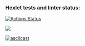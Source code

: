 ### Hexlet tests and linter status:
[![Actions Status](https://github.com/qwert-3001/python-project-49/actions/workflows/hexlet-check.yml/badge.svg)](https://github.com/qwert-3001/python-project-49/actions)



<a href="https://codeclimate.com/github/qwert-3001/python-project-49/maintainability"><img src="https://api.codeclimate.com/v1/badges/a5b1e3290d96667bb050/maintainability" /></a>

[![asciicast](https://asciinema.org/a/ucloaDy3uARFkR4UlGJiEjwTf.svg)](https://asciinema.org/a/ucloaDy3uARFkR4UlGJiEjwTf)

